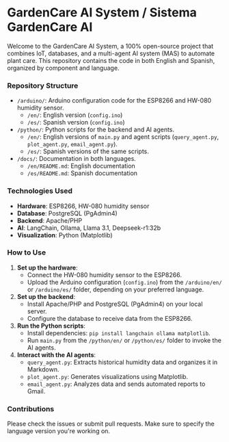 # GardenCare AI System / Sistema GardenCare AI

Welcome to the GardenCare AI System, a 100% open-source project that combines IoT, databases, and a multi-agent AI system (MAS) to automate plant care. This repository contains the code in both English and Spanish, organized by component and language.

### Repository Structure
- `/arduino/`: Arduino configuration code for the ESP8266 and HW-080 humidity sensor.
  - `/en/`: English version (`config.ino`)
  - `/es/`: Spanish version (`config.ino`)
- `/python/`: Python scripts for the backend and AI agents.
  - `/en/`: English versions of `main.py` and agent scripts (`query_agent.py`, `plot_agent.py`, `email_agent.py`).
  - `/es/`: Spanish versions of the same scripts.
- `/docs/`: Documentation in both languages.
  - `/en/README.md`: English documentation
  - `/es/README.md`: Spanish documentation

### Technologies Used
- **Hardware**: ESP8266, HW-080 humidity sensor
- **Database**: PostgreSQL (PgAdmin4)
- **Backend**: Apache/PHP
- **AI**: LangChain, Ollama, Llama 3.1, Deepseek-r1:32b
- **Visualization**: Python (Matplotlib)

### How to Use
1. **Set up the hardware**:
   - Connect the HW-080 humidity sensor to the ESP8266.
   - Upload the Arduino configuration (`config.ino`) from the `/arduino/en/` or `/arduino/es/` folder, depending on your preferred language.
2. **Set up the backend**:
   - Install Apache/PHP and PostgreSQL (PgAdmin4) on your local server.
   - Configure the database to receive data from the ESP8266.
3. **Run the Python scripts**:
   - Install dependencies: `pip install langchain ollama matplotlib`.
   - Run `main.py` from the `/python/en/` or `/python/es/` folder to invoke the AI agents.
4. **Interact with the AI agents**:
   - `query_agent.py`: Extracts historical humidity data and organizes it in Markdown.
   - `plot_agent.py`: Generates visualizations using Matplotlib.
   - `email_agent.py`: Analyzes data and sends automated reports to Gmail.

### Contributions
Please check the issues or submit pull requests. Make sure to specify the language version you're working on.
